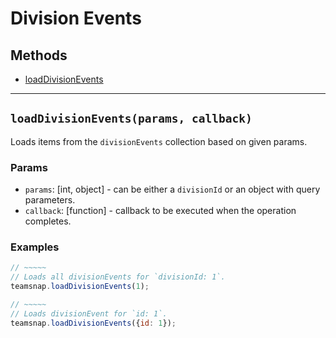 # Division Events

## Methods

- [loadDivisionEvents](#loadDivisionEvents)


---
<a id="loadDivisionEvents"></a>
## `loadDivisionEvents(params, callback)`
Loads items from the `divisionEvents` collection based on given params.

### Params
* `params`: [int, object] - can be either a `divisionId` or an object with query parameters.
* `callback`: [function] - callback to be executed when the operation completes.

### Examples
```javascript
// ~~~~~
// Loads all divisionEvents for `divisionId: 1`.
teamsnap.loadDivisionEvents(1);

// ~~~~~
// Loads divisionEvent for `id: 1`.
teamsnap.loadDivisionEvents({id: 1});
```
